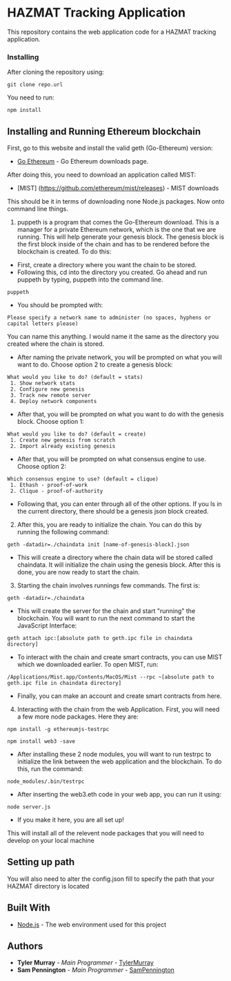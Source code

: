 # HAZMAT Tracking Application

This repository contains the web application code for a HAZMAT tracking application.

### Installing

After cloning the repository using:
```
git clone repo.url
```
You need to run:

```
npm install
```

## Installing and Running Ethereum blockchain

First, go to this website and install the valid geth (Go-Ethereum) version:
* [Go Ethereum](https://geth.ethereum.org/downloads/) - Go Ethereum downloads page.

After doing this, you need to download an application called MIST:
* [MIST] (https://github.com/ethereum/mist/releases) - MIST downloads

This should be it in terms of downloading none Node.js packages. Now onto command line things.

1. puppeth is a program that comes the Go-Ethereum download. This is a manager for a private Ethereum network, which is the one that we are running. This will help generate your genesis block. The genesis block is the first block inside of the chain and has to be rendered before the blockchain is created. To do this:
* First, create a directory where you want the chain to be stored.
* Following this, cd into the directory you created. Go ahead and run puppeth by typing, puppeth into the command line.
```
puppeth
```
* You should be prompted with:
```
Please specify a network name to administer (no spaces, hyphens or capital letters please)
```
You can name this anything. I would name it the same as the directory you created where the chain is stored.

* After naming the private network, you will be prompted on what you will want to do. Choose option 2 to create a genesis block:
```
What would you like to do? (default = stats)
 1. Show network stats
 2. Configure new genesis
 3. Track new remote server
 4. Deploy network components
```

* After that, you will be prompted on what you want to do with the genesis block. Choose option 1:
```
What would you like to do? (default = create)
 1. Create new genesis from scratch
 2. Import already existing genesis
```

* After that, you will be prompted on what consensus engine to use. Choose option 2:
```
Which consensus engine to use? (default = clique)
 1. Ethash - proof-of-work
 2. Clique - proof-of-authority
```

* Following that, you can enter through all of the other options. If you ls in the current directory, there should be a genesis json block created.

2. After this, you are ready to initialize the chain. You can do this by running the following command:
```
geth -datadir=./chaindata init [name-of-genesis-block].json
```
* This will create a directory where the chain data will be stored called chaindata. It will initialize the chain using the genesis block. After this is done, you are now ready to start the chain.

3. Starting the chain involves runnings few commands. The first is:
```
geth -datadir=./chaindata
```
* This will create the server for the chain and start "running" the blockchain. You will want to run the next command to start the JavaScript Interface:
```
geth attach ipc:[absolute path to geth.ipc file in chaindata directory]
```

* To interact with the chain and create smart contracts, you can use MIST which we downloaded earlier. To open MIST, run:
```
/Applications/Mist.app/Contents/MacOS/Mist --rpc ~[absolute path to geth.ipc file in chaindata directory]
```

* Finally, you can make an account and create smart contracts from here.

4. Interacting with the chain from the web Application. First, you will need a few more node packages. Here they are:
```
npm install -g ethereumjs-testrpc
```
```
npm install web3 -save
```

* After installing these 2 node modules, you will want to run testrpc to initialize the link between the web application and the blockchain. To do this, run the command:
```
node_modules/.bin/testrpc
```

* After inserting the web3.eth code in your web app, you can run it using:
```
node server.js
```

* If you make it here, you are all set up! 






This will install all of the relevent node packages that you will need to develop on your local machine

## Setting up path

You will also need to alter the config.json fill to specify the path that your HAZMAT directory is located

## Built With

* [Node.js](https://nodejs.org/en/) - The web environment used for this project

## Authors

* **Tyler Murray** - *Main Programmer* - [TylerMurray](https://github.com/TylerMurray1)
* **Sam Pennington** - *Main Programmer* - [SamPennington](https://github.com/spennin5)

